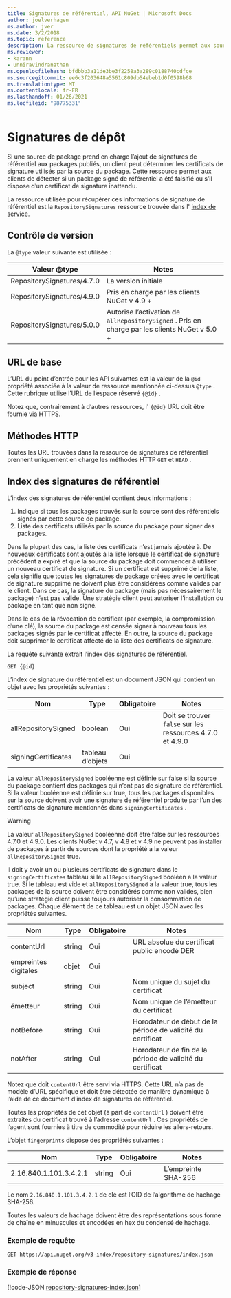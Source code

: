 ```yaml
---
title: Signatures de référentiel, API NuGet | Microsoft Docs
author: joelverhagen
ms.author: jver
ms.date: 3/2/2018
ms.topic: reference
description: La ressource de signatures de référentiels permet aux sources de package de clients d’annoncer leurs fonctionnalités de signature de référentiel.
ms.reviewer:
- karann
- unniravindranathan
ms.openlocfilehash: bfdbbb3a11de3be3f2258a3a289c0188740cdfce
ms.sourcegitcommit: ee6c3f203648a5561c809db54ebeb1d0f0598b68
ms.translationtype: MT
ms.contentlocale: fr-FR
ms.lasthandoff: 01/26/2021
ms.locfileid: "98775331"
---
```

# <a name="repository-signatures"></a>Signatures de dépôt

Si une source de package prend en charge l’ajout de signatures de référentiel aux packages publiés, un client peut déterminer les certificats de signature utilisés par la source du package. Cette ressource permet aux clients de détecter si un package signé de référentiel a été falsifié ou s’il dispose d’un certificat de signature inattendu.

La ressource utilisée pour récupérer ces informations de signature de référentiel est la `RepositorySignatures` ressource trouvée dans l' [index de service](service-index.md).

## <a name="versioning"></a>Contrôle de version

La `@type` valeur suivante est utilisée :

Valeur @type                | Notes
-------------------------- | -----
RepositorySignatures/4.7.0 | La version initiale
RepositorySignatures/4.9.0 | Pris en charge par les clients NuGet v 4.9 +
RepositorySignatures/5.0.0 | Autorise l’activation de `allRepositorySigned` . Pris en charge par les clients NuGet v 5.0 +

## <a name="base-url"></a>URL de base

L’URL du point d’entrée pour les API suivantes est la valeur de la `@id` propriété associée à la valeur de ressource mentionnée ci-dessus `@type` . Cette rubrique utilise l’URL de l’espace réservé `{@id}` .

Notez que, contrairement à d’autres ressources, l' `{@id}` URL doit être fournie via HTTPS.

## <a name="http-methods"></a>Méthodes HTTP

Toutes les URL trouvées dans la ressource de signatures de référentiel prennent uniquement en charge les méthodes HTTP `GET` et `HEAD` .

## <a name="repository-signatures-index"></a>Index des signatures de référentiel

L’index des signatures de référentiel contient deux informations :

1. Indique si tous les packages trouvés sur la source sont des référentiels signés par cette source de package.
1. Liste des certificats utilisés par la source du package pour signer des packages.

Dans la plupart des cas, la liste des certificats n’est jamais ajoutée à. De nouveaux certificats sont ajoutés à la liste lorsque le certificat de signature précédent a expiré et que la source du package doit commencer à utiliser un nouveau certificat de signature. Si un certificat est supprimé de la liste, cela signifie que toutes les signatures de package créées avec le certificat de signature supprimé ne doivent plus être considérées comme valides par le client. Dans ce cas, la signature du package (mais pas nécessairement le package) n’est pas valide. Une stratégie client peut autoriser l’installation du package en tant que non signé.

Dans le cas de la révocation de certificat (par exemple, la compromission d’une clé), la source du package est censée signer à nouveau tous les packages signés par le certificat affecté. En outre, la source du package doit supprimer le certificat affecté de la liste des certificats de signature.

La requête suivante extrait l’index des signatures de référentiel.

```
GET {@id}
```

L’index de signature du référentiel est un document JSON qui contient un objet avec les propriétés suivantes :

Nom                | Type             | Obligatoire | Notes
------------------- | ---------------- | -------- | -----
allRepositorySigned | boolean          | Oui      | Doit se trouver `false` sur les ressources 4.7.0 et 4.9.0
signingCertificates | tableau d’objets | Oui      | 

La valeur `allRepositorySigned` booléenne est définie sur false si la source du package contient des packages qui n’ont pas de signature de référentiel. Si la valeur booléenne est définie sur true, tous les packages disponibles sur la source doivent avoir une signature de référentiel produite par l’un des certificats de signature mentionnés dans `signingCertificates` .

> [!Warning]
> La valeur `allRepositorySigned` booléenne doit être false sur les ressources 4.7.0 et 4.9.0. Les clients NuGet v 4.7, v 4.8 et v 4.9 ne peuvent pas installer de packages à partir de sources dont la propriété a la valeur `allRepositorySigned` true.

Il doit y avoir un ou plusieurs certificats de signature dans le `signingCertificates` tableau si le `allRepositorySigned` booléen a la valeur true. Si le tableau est vide et `allRepositorySigned` a la valeur true, tous les packages de la source doivent être considérés comme non valides, bien qu’une stratégie client puisse toujours autoriser la consommation de packages. Chaque élément de ce tableau est un objet JSON avec les propriétés suivantes.

Nom         | Type   | Obligatoire | Notes
------------ | ------ | -------- | -----
contentUrl   | string | Oui      | URL absolue du certificat public encodé DER
empreintes digitales | objet | Oui      |
subject      | string | Oui      | Nom unique du sujet du certificat
émetteur       | string | Oui      | Nom unique de l’émetteur du certificat
notBefore    | string | Oui      | Horodateur de début de la période de validité du certificat
notAfter     | string | Oui      | Horodateur de fin de la période de validité du certificat

Notez que doit `contentUrl` être servi via HTTPS. Cette URL n’a pas de modèle d’URL spécifique et doit être détectée de manière dynamique à l’aide de ce document d’index de signatures de référentiel. 

Toutes les propriétés de cet objet (à part de `contentUrl` ) doivent être extraites du certificat trouvé à l’adresse `contentUrl` .
Ces propriétés de l’agent sont fournies à titre de commodité pour réduire les allers-retours.

L’objet `fingerprints` dispose des propriétés suivantes :

Nom                   | Type   | Obligatoire | Notes
---------------------- | ------ | -------- | -----
2.16.840.1.101.3.4.2.1 | string | Oui      | L’empreinte SHA-256

Le nom `2.16.840.1.101.3.4.2.1` de clé est l’OID de l’algorithme de hachage SHA-256.

Toutes les valeurs de hachage doivent être des représentations sous forme de chaîne en minuscules et encodées en hex du condensé de hachage.

### <a name="sample-request"></a>Exemple de requête

```
GET https://api.nuget.org/v3-index/repository-signatures/index.json
```

### <a name="sample-response"></a>Exemple de réponse

[!code-JSON [repository-signatures-index.json](./_data/repository-signatures-index.json)]
